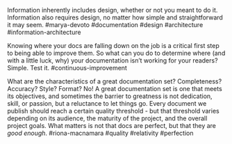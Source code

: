 Information inherently includes design, whether or not you meant to do it. Information also requires design, no matter how simple and straightforward it may seem.
#marya-devoto #documentation #design #architecture #information-architecture 

Knowing where your docs are falling down on the job is a critical first step to being able to improve them. So what can you do to determine where (and with a little luck, why) your documentation isn’t working for your readers? Simple. Test it.
#continuous-improvement

What are the characteristics of a great documentation set? Completeness? Accuracy? Style? Format? No! A great documentation set is one that meets its objectives, and sometimes the barrier to greatness is not dedication, skill, or passion, but a reluctance to let things go. Every document we publish should reach a certain quality threshold - but that threshold varies depending on its audience, the maturity of the project, and the overall project goals. What matters is not that docs are perfect, but that they are _good enough_. #riona-macnamara
#quality #relativity #perfection 